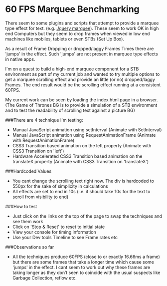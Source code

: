 # 60 FPS Marquee BenchmarkingThere seem to some plugins and scripts that attempt to provide a marquee type effect for text. (e.g. [Jquery marquee](http://remysharp.com/demo/marquee.html)). These seem to work OK in high end Computers but they seem to drop frames when viewed in low end machines like mobiles, tablets or even STBs (Set Up Box).As a result of Frame Dropping or dropped/laggy Frames Times there are 'jumps' in the effect. Such 'jumps' are not present in marquee type effects in native apps.I'm on a quest to build a high-end marquee component for a STB environment as part of my current job and wanted to try multiple options to get a marquee scrolling effect and provide an little (or no) dropped/laggy Frames. The end result would be the scrolling effect running at a consistent 60FPS.My current work can be seen by loading the index.html page in a browser. (The Game of Thrones BG is to provide a simulation of a STB environment and to test the readability of scrolling text against a picture BG)###There are 4 technique I'm testing:+ Manual JavaScript animation using setInterval (Animate with SetInterval)+ Manual JavaScript animation using RequestAnimationFrame (Animate with RequestAnimationFrame)+ CSS3 Transition based animation on the left property (Animate with CSS3 Transition on 'left')+ Hardware Accelerated CSS3 Transition based animation on the translateX property (Animate with CSS3 Transition on 'translateX')###Hardcoded Values+ You cant change the scrolling text right now. The div is hardcoded to 550px for the sake of simplicity in calculations+ All effects are set to end in 10s (i.e. it should take 10s for the text to scroll from visibility to end)###How to test+ Just click on the links on the top of the page to swap the techniques and see them work+ Click on 'Stop & Reset' to reset to initial state+ View your console for timing information
+ Use your Dev tools Timeline to see Frame rates etc###Observations so far+ All the techniques produce 60FPS (close to or exactly 16.66ms a frame) but there are some frames that take a longer time which cause some 'jumps' in the effect. I cant seem to work out why these frames are taking longer as they don’t seen to coincide with the usual suspects like Garbage Collection, reflow etc.  